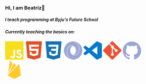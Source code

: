 <h3>Hi, I am Beatriz👋</h3>

<h5>I teach programming at Byju's Future School</h5>

<h5>Currently teaching the basics on:</h5>
<div class="skills">
    <img src=https://github.com/Beatriz-Sanchez/Beatriz-Sanchez/blob/main/icons/js.svg alt="JavaScript"></img> 
    <img src=https://github.com/Beatriz-Sanchez/Beatriz-Sanchez/blob/main/icons/html5.svg alt="HTML5"></img>
    <img src=https://github.com/Beatriz-Sanchez/Beatriz-Sanchez/blob/main/icons/css3.svg alt="CSS3"></img>
    <img src=https://github.com/Beatriz-Sanchez/Beatriz-Sanchez/blob/main/icons/json_light.svg alt="JSON"></img>
    <img src=https://github.com/Beatriz-Sanchez/Beatriz-Sanchez/blob/main/icons/vscode.svg alt="VS Code"></img>
    <img src=https://github.com/Beatriz-Sanchez/Beatriz-Sanchez/blob/main/icons/git.svg alt="Git"></img>
    <img src=https://github.com/Beatriz-Sanchez/Beatriz-Sanchez/blob/main/icons/github.svg alt="GitHub"></img>
    <img src=https://github.com/Beatriz-Sanchez/Beatriz-Sanchez/blob/main/icons/firebase.svg alt="Firebase"></img>
</div>


  
<!---
Beatriz-Sanchez/Beatriz-Sanchez is a ✨ special ✨ repository because its `README.md` (this file) appears on your GitHub profile.
You can click the Preview link to take a look at your changes.
--->
